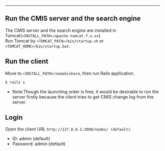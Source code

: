 ---

## Run the CMIS server and the search engine
The CMIS server and the search engine are installed in Tomcat(`<INSTALL_PATH>/apache-tomcat-7.x.xx`).  
Run Tomcat by `<TOMCAT_PATH>/bin/startup.sh` or `<TOMCAT_HOME>/bin/startup.bat`.

## Run the client
Move to `<INSTALL_PATH>/nemakishare`, then run Rails application.  
  ```sh
$ rails s
```

* Note:Though the launching order is free, it would be desirable to run the server firstly because the client tries to get CMIS change log from the server.

## Login
Open the client URL `http://127.0.0.1:3000/nodes/ (default)`.
* ID: admin (default)
* Password: admin (default)